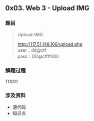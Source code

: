 ## 0x03. Web 3 - Upload IMG
### 题目
> Upload-IMG  
> 
> http://117.51.148.166/upload.php  
> user：dd@ctf  
> pass：DD@ctf#000  

### 解题过程
TODO

### 涉及资料
- 源代码
- 知识点
